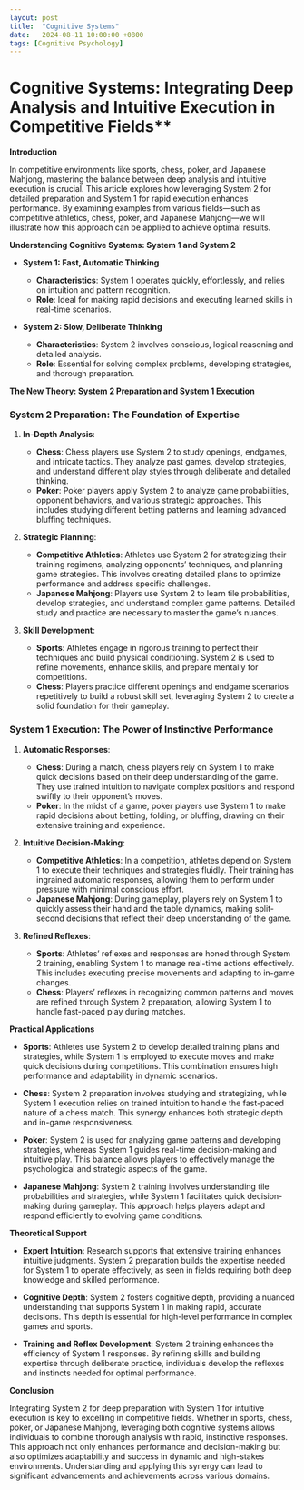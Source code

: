 ```yaml
---
layout: post
title:  "Cognitive Systems"
date:   2024-08-11 10:00:00 +0800
tags: [Cognitive Psychology]
---
```


# Cognitive Systems: Integrating Deep Analysis and Intuitive Execution in Competitive Fields**

**Introduction**

In competitive environments like sports, chess, poker, and Japanese Mahjong, mastering the balance between deep analysis and intuitive execution is crucial. This article explores how leveraging System 2 for detailed preparation and System 1 for rapid execution enhances performance. By examining examples from various fields—such as competitive athletics, chess, poker, and Japanese Mahjong—we will illustrate how this approach can be applied to achieve optimal results.

**Understanding Cognitive Systems: System 1 and System 2**

- **System 1: Fast, Automatic Thinking**
  - **Characteristics**: System 1 operates quickly, effortlessly, and relies on intuition and pattern recognition.
  - **Role**: Ideal for making rapid decisions and executing learned skills in real-time scenarios.

- **System 2: Slow, Deliberate Thinking**
  - **Characteristics**: System 2 involves conscious, logical reasoning and detailed analysis.
  - **Role**: Essential for solving complex problems, developing strategies, and thorough preparation.

**The New Theory: System 2 Preparation and System 1 Execution**

### System 2 Preparation: The Foundation of Expertise

1. **In-Depth Analysis**:
   - **Chess**: Chess players use System 2 to study openings, endgames, and intricate tactics. They analyze past games, develop strategies, and understand different play styles through deliberate and detailed thinking.
   - **Poker**: Poker players apply System 2 to analyze game probabilities, opponent behaviors, and various strategic approaches. This includes studying different betting patterns and learning advanced bluffing techniques.

2. **Strategic Planning**:
   - **Competitive Athletics**: Athletes use System 2 for strategizing their training regimens, analyzing opponents’ techniques, and planning game strategies. This involves creating detailed plans to optimize performance and address specific challenges.
   - **Japanese Mahjong**: Players use System 2 to learn tile probabilities, develop strategies, and understand complex game patterns. Detailed study and practice are necessary to master the game’s nuances.

3. **Skill Development**:
   - **Sports**: Athletes engage in rigorous training to perfect their techniques and build physical conditioning. System 2 is used to refine movements, enhance skills, and prepare mentally for competitions.
   - **Chess**: Players practice different openings and endgame scenarios repetitively to build a robust skill set, leveraging System 2 to create a solid foundation for their gameplay.

### System 1 Execution: The Power of Instinctive Performance

1. **Automatic Responses**:
   - **Chess**: During a match, chess players rely on System 1 to make quick decisions based on their deep understanding of the game. They use trained intuition to navigate complex positions and respond swiftly to their opponent’s moves.
   - **Poker**: In the midst of a game, poker players use System 1 to make rapid decisions about betting, folding, or bluffing, drawing on their extensive training and experience.

2. **Intuitive Decision-Making**:
   - **Competitive Athletics**: In a competition, athletes depend on System 1 to execute their techniques and strategies fluidly. Their training has ingrained automatic responses, allowing them to perform under pressure with minimal conscious effort.
   - **Japanese Mahjong**: During gameplay, players rely on System 1 to quickly assess their hand and the table dynamics, making split-second decisions that reflect their deep understanding of the game.

3. **Refined Reflexes**:
   - **Sports**: Athletes’ reflexes and responses are honed through System 2 training, enabling System 1 to manage real-time actions effectively. This includes executing precise movements and adapting to in-game changes.
   - **Chess**: Players’ reflexes in recognizing common patterns and moves are refined through System 2 preparation, allowing System 1 to handle fast-paced play during matches.

**Practical Applications**

- **Sports**: Athletes use System 2 to develop detailed training plans and strategies, while System 1 is employed to execute moves and make quick decisions during competitions. This combination ensures high performance and adaptability in dynamic scenarios.

- **Chess**: System 2 preparation involves studying and strategizing, while System 1 execution relies on trained intuition to handle the fast-paced nature of a chess match. This synergy enhances both strategic depth and in-game responsiveness.

- **Poker**: System 2 is used for analyzing game patterns and developing strategies, whereas System 1 guides real-time decision-making and intuitive play. This balance allows players to effectively manage the psychological and strategic aspects of the game.

- **Japanese Mahjong**: System 2 training involves understanding tile probabilities and strategies, while System 1 facilitates quick decision-making during gameplay. This approach helps players adapt and respond efficiently to evolving game conditions.

**Theoretical Support**

- **Expert Intuition**: Research supports that extensive training enhances intuitive judgments. System 2 preparation builds the expertise needed for System 1 to operate effectively, as seen in fields requiring both deep knowledge and skilled performance.

- **Cognitive Depth**: System 2 fosters cognitive depth, providing a nuanced understanding that supports System 1 in making rapid, accurate decisions. This depth is essential for high-level performance in complex games and sports.

- **Training and Reflex Development**: System 2 training enhances the efficiency of System 1 responses. By refining skills and building expertise through deliberate practice, individuals develop the reflexes and instincts needed for optimal performance.

**Conclusion**

Integrating System 2 for deep preparation with System 1 for intuitive execution is key to excelling in competitive fields. Whether in sports, chess, poker, or Japanese Mahjong, leveraging both cognitive systems allows individuals to combine thorough analysis with rapid, instinctive responses. This approach not only enhances performance and decision-making but also optimizes adaptability and success in dynamic and high-stakes environments. Understanding and applying this synergy can lead to significant advancements and achievements across various domains.
